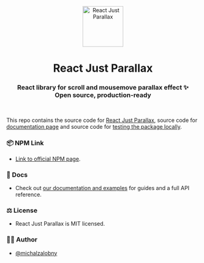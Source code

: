 <p align="center">
  <img src="https://res.cloudinary.com/dpv0ukspz/image/upload/v1657904071/rjp-logo_ov5fwk.png" width="106" height="106" alt="React Just Parallax" />
</p>
<h1 align="center">React Just Parallax</h1>
<h3 align="center">
  React library for scroll and mousemove parallax effect ✨<br>Open source, production-ready
</h3>

<br>

This repo contains the source code for [React Just Parallax](https://github.com/michalzalobny/react-just-parallax/tree/main/react-just-parallax), source code for [documentation page](https://github.com/michalzalobny/react-just-parallax/tree/main/frontend) and source code for [testing the package locally](https://github.com/michalzalobny/react-just-parallax/tree/main/cra-for-testing).

### 📦 NPM Link

- [Link to official NPM page](https://www.npmjs.com/package/react-just-parallax/).

### 📜 Docs

- Check out [our documentation and examples](https://react-just-parallax.michalzalobny.com/) for guides and a full API reference.

### ⚖️ License

- React Just Parallax is MIT licensed.

### ✍🏻 Author

- [@michalzalobny](https://twitter.com/michalzalobny)
